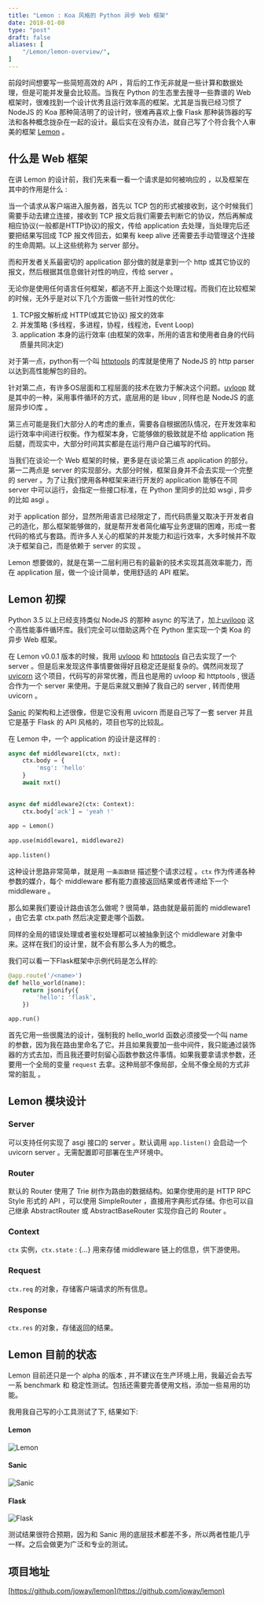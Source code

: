 ```yaml
---
title: "Lemon : Koa 风格的 Python 异步 Web 框架"
date: 2018-01-08
type: "post"
draft: false
aliases: [
    "/Lemon/lemon-overview/",
]
---
```


前段时间想要写一些简短高效的 API ，背后的工作无非就是一些计算和数据处理，但是可能并发量会比较高。当我在 Python 的生态里去搜寻一些靠谱的 Web 框架时，很难找到一个设计优秀且运行效率高的框架。尤其是当我已经习惯了 NodeJS 的 Koa 那种简洁明了的设计时，很难再喜欢上像 Flask 那种装饰器的写法和各种概念拢杂在一起的设计。最后实在没有办法，就自己写了个符合我个人审美的框架 [Lemon](https://github.com/joway/lemon) 。

## 什么是 Web 框架

在讲 Lemon 的设计前，我们先来看一看一个请求是如何被响应的 ，以及框架在其中的作用是什么 :

当一个请求从客户端进入服务器，首先以 TCP 包的形式被接收到，这个时候我们需要手动去建立连接，接收到 TCP 报文后我们需要去判断它的协议，然后再解成相应协议(一般都是HTTP协议)的报文，传给 application 去处理，当处理完后还要把结果写回成 TCP 报文传回去，如果有 keep alive 还需要去手动管理这个连接的生命周期。以上这些统称为 server 部分。

而和开发者关系最密切的 application 部分做的就是拿到一个 http 或其它协议的报文，然后根据其信息做针对性的响应，传给 server 。

无论你是使用任何语言任何框架，都逃不开上面这个处理过程。而我们在比较框架的时候，无外乎是对以下几个方面做一些针对性的优化:

1. TCP报文解析成 HTTP(或其它协议) 报文的效率
2. 并发策略 (多线程，多进程，协程，线程池，Event Loop)
3. application 本身的运行效率 (由框架的效率，所用的语言和使用者自身的代码质量共同决定)

对于第一点，python有一个叫 [httptools](https://github.com/MagicStack/httptools) 的库就是使用了 NodeJS 的 http parser 以达到高性能解包的目的。

针对第二点，有许多OS层面和工程层面的技术在致力于解决这个问题。[uvloop](https://github.com/MagicStack/uvloop) 就是其中的一种，采用事件循环的方式，底层用的是 libuv , 同样也是 NodeJS 的底层异步IO库 。

第三点可能是我们大部分人的考虑的重点，需要各自根据团队情况，在开发效率和运行效率中间进行权衡。作为框架本身，它能够做的极致就是不给 application 拖后腿，而现实中，大部分时间其实都是在运行用户自己编写的代码。

当我们在谈论一个 Web 框架的时候，更多是在谈论第三点 application 的部分。第一二两点是 server 的实现部分。大部分时候，框架自身并不会去实现一个完整的 server 。为了让我们使用各种框架来进行开发的 application 能够在不同 server 中可以运行，会指定一些接口标准，在 Python 里同步的比如 wsgi , 异步的比如 asgi 。

对于 application 部分，显然所用语言已经限定了，而代码质量又取决于开发者自己的造化，那么框架能够做的，就是帮开发者简化编写业务逻辑的困难，形成一套代码的格式与套路。而许多人关心的框架的并发能力和运行效率，大多时候并不取决于框架自己，而是依赖于 server 的实现 。

Lemon 想要做的，就是在第一二层利用已有的最新的技术实现其高效率能力，而在 application 层，做一个设计简单，使用舒适的 API 框架。

## Lemon 初探

Python 3.5 以上已经支持类似 NodeJS 的那种 async 的写法了，加上[uviloop](https://github.com/MagicStack/uvloop) 这个高性能事件循环库。我们完全可以借助这两个在 Python 里实现一个类 Koa 的异步 Web 框架。

在 Lemon v0.0.1 版本的时候，我用 [uvloop](https://github.com/MagicStack/uvloop) 和 [httptools](https://github.com/MagicStack/httptools) 自己去实现了一个 server 。但是后来发现这件事情要做得好且稳定还是挺复杂的。偶然间发现了 [uvicorn](https://github.com/encode/uvicorn) 这个项目，代码写的非常优雅，而且也是用的 uvloop 和 httptools , 很适合作为一个 server 来使用。于是后来就又删掉了我自己的 server , 转而使用 uvicorn 。

[Sanic](https://github.com/channelcat/sanic/) 的架构和上述很像，但是它没有用 uvicorn 而是自己写了一套 server 并且它是基于 Flask 的 API 风格的，项目也写的比较乱。

在 Lemon 中，一个 application 的设计是这样的 :

```python
async def middleware1(ctx, nxt):
    ctx.body = {
        'msg': 'hello'
    }
    await nxt()

	
async def middleware2(ctx: Context):
    ctx.body['ack'] = 'yeah !'
	
app = Lemon()
	
app.use(middleware1, middleware2)
	
app.listen()
```

这种设计思路非常简单，就是用 `一条函数链` 描述整个请求过程 。`ctx` 作为传递各种参数的媒介，每个 middleware 都有能力直接返回结果或者传递给下一个 middleware 。

那么如果我们要设计路由该怎么做呢 ? 很简单，路由就是最前面的 middleware1 ，由它去拿 ctx.path 然后决定要走哪个函数。

同样的全局的错误处理或者鉴权处理都可以被抽象到这个 middleware 对象中来。这样在我们的设计里，就不会有那么多人为的概念。

我们可以看一下Flask框架中示例代码是怎么样的:

```python
@app.route('/<name>')
def hello_world(name):
    return jsonify({
        'hello': 'flask',
    })

app.run()
```

首先它用一些很魔法的设计，强制我的 hello_world 函数必须接受一个叫 name 的参数，因为我在路由里命名了它。并且如果我要加一些中间件，我只能通过装饰器的方式去加，而且我还要时刻留心函数参数这件事情。如果我要拿请求参数，还要用一个全局的变量 `request` 去拿。这种局部不像局部，全局不像全局的方式非常的脏乱 。

## Lemon 模块设计

### Server

可以支持任何实现了 asgi 接口的 server 。默认调用 `app.listen()` 会启动一个 uvicorn server 。无需配置即可部署在生产环境中。

### Router

默认的 Router 使用了 Trie 树作为路由的数据结构。如果你使用的是 HTTP RPC Style 形式的 API ，可以使用 SimpleRouter ，直接用字典形式存储。你也可以自己继承 AbstractRouter 或 AbstractBaseRouter 实现你自己的 Router 。

### Context

`ctx` 实例，`ctx.state` : {...} 用来存储 middleware 链上的信息，供下游使用。

### Request 

`ctx.req` 的对象，存储客户端请求的所有信息。

### Response

`ctx.res` 的对象，存储返回的结果。

## Lemon 目前的状态

Lemon 目前还只是一个 alpha 的版本 , 并不建议在生产环境上用，我最近会去写一系 benchmark 和 稳定性测试。包括还需要完善使用文档，添加一些易用的功能。

我用我自己写的小工具测试了下, 结果如下:

#### Lemon

![Lemon](https://cdn.joway.io/images/1515340517.png?imageMogr2/thumbnail/!70p)

#### Sanic

![Sanic](https://cdn.joway.io/images/1515340610.png?imageMogr2/thumbnail/!70p)

#### Flask

![Flask](https://cdn.joway.io/images/1515340570.png?imageMogr2/thumbnail/!70p)

测试结果很符合预期，因为和 Sanic 用的底层技术都差不多，所以两者性能几乎一样。之后会做更为广泛和专业的测试。


## 项目地址

[https://github.com/joway/lemon](https://github.com/joway/lemon)